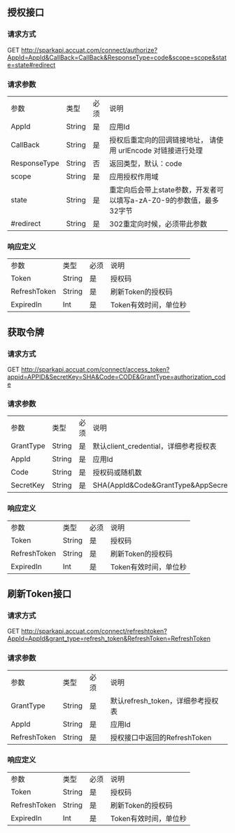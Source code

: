 ## 授权接口

### 请求方式
GET http://sparkapi.accuat.com/connect/authorize?AppId=AppId&CallBack=CallBack&ResponseType=code&scope=scope&state=state#redirect

### 请求参数
<table>
    <tr>
        <td>参数</td>
        <td>类型</td>
        <td>必须</td>
        <td>说明</td>
    </tr>
    <tr>
        <td>AppId</td>
        <td>String</td>
        <td>是</td>
        <td>应用Id</td>
    </tr>
    <tr>
        <td>CallBack</td>
        <td>String</td>
        <td>是</td>
        <td>授权后重定向的回调链接地址， 请使用 urlEncode 对链接进行处理</td>
    </tr> 
    <tr>
        <td>ResponseType</td>
        <td>String</td>
        <td>否</td>
        <td>返回类型，默认：code</td>
    </tr> 
    <tr>
        <td>scope</td>
        <td>String</td>
        <td>是</td>
        <td>应用授权作用域</td>
    </tr> 
    <tr>
        <td>state</td>
        <td>String</td>
        <td>是</td>
        <td>重定向后会带上state参数，开发者可以填写a-zA-Z0-9的参数值，最多32字节</td>
    </tr> 
    <tr>
        <td>#redirect</td>
        <td>String</td>
        <td>是</td>
        <td>302重定向时候，必须带此参数</td>
    </tr> 

</table>

### 响应定义

<table>
    <tr>
        <td>参数</td>
        <td>类型</td>
        <td>必须</td>
        <td>说明</td>
    </tr>
    <tr>
        <td>Token</td>
        <td>String</td>
        <td>是</td>
        <td>授权码</td> 
    </tr>
    <tr>
        <td>RefreshToken</td>
        <td>String</td>
        <td>是</td>
        <td>刷新Token的授权码</td>
    </tr>
    <tr>
        <td>ExpiredIn</td>
        <td>Int</td>
        <td>是</td>
        <td>Token有效时间，单位秒</td>
    </tr>
</table>



## 获取令牌

### 请求方式
GET http://sparkapi.accuat.com/connect/access_token?appid=APPID&SecretKey=SHA&Code=CODE&GrantType=authorization_code

### 请求参数
<table>
    <tr>
        <td>参数</td>
        <td>类型</td>
        <td>必须</td>
        <td>说明</td>
    </tr>
    <tr>
        <td>GrantType</td>
        <td>String</td>
        <td>是</td>
        <td>默认client_credential，详细参考授权表</td> 
    </tr>
    <tr>
        <td>AppId</td>
        <td>String</td>
        <td>是</td>
        <td>应用Id</td>
    </tr>
    <tr>
        <td>Code</td>
        <td>String</td>
        <td>是</td>
        <td>授权码或随机数</td>
    </tr> 
    <tr>
        <td>SecretKey</td>
        <td>String</td>
        <td>是</td>
        <td>SHA(AppId&Code&GrantType&AppSecretKey)</td>
    </tr> 
</table>

### 响应定义

<table>
    <tr>
        <td>参数</td>
        <td>类型</td>
        <td>必须</td>
        <td>说明</td>
    </tr>
    <tr>
        <td>Token</td>
        <td>String</td>
        <td>是</td>
        <td>授权码</td> 
    </tr>
    <tr>
        <td>RefreshToken</td>
        <td>String</td>
        <td>是</td>
        <td>刷新Token的授权码</td>
    </tr>
    <tr>
        <td>ExpiredIn</td>
        <td>Int</td>
        <td>是</td>
        <td>Token有效时间，单位秒</td>
    </tr>
</table>

## 刷新Token接口

### 请求方式
GET http://sparkapi.accuat.com/connect/refreshtoken?AppId=AppId&grant_type=refresh_token&RefreshToken=RefreshToken

### 请求参数
<table>
    <tr>
        <td>参数</td>
        <td>类型</td>
        <td>必须</td>
        <td>说明</td>
    </tr>
       <tr>
        <td>GrantType</td>
        <td>String</td>
        <td>是</td>
        <td>默认refresh_token，详细参考授权表</td> 
    </tr>
    <tr>
        <td>AppId</td>
        <td>String</td>
        <td>是</td>
        <td>应用Id</td>
    </tr>
 <tr>
        <td>RefreshToken</td>
        <td>String</td>
        <td>是</td>
        <td>授权接口中返回的RefreshToken</td> 
    </tr>
</table>

### 响应定义

<table>
    <tr>
        <td>参数</td>
        <td>类型</td>
        <td>必须</td>
        <td>说明</td>
    </tr>
    <tr>
        <td>Token</td>
        <td>String</td>
        <td>是</td>
        <td>授权码</td> 
    </tr>
    <tr>
        <td>RefreshToken</td>
        <td>String</td>
        <td>是</td>
        <td>刷新Token的授权码</td>
    </tr>
    <tr>
        <td>ExpiredIn</td>
        <td>Int</td>
        <td>是</td>
        <td>Token有效时间，单位秒</td>
    </tr>
</table>

